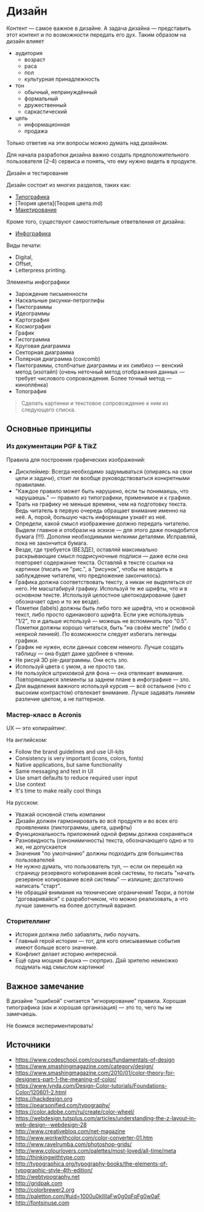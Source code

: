 # Дизайн

Контент — самое важное в дизайне.
А задача дизайна — представить этот контент и по возможности передать его дух.
Таким образом на дизайн влияет
- аудитория
	- возраст
	- раса
	- пол
	- культурная принадлежность
- тон
	- обычный, непринуждённый
	- формальный
	- дружественный
	- саркастический
- цель
	- информационная
	- продажа

Только ответив на эти вопросы можно думать над дизайном.

Для начала разработки дизайна важно создать предположительного пользователя (2–4) сервиса и понять, что ему нужно видеть в продукте.


Дизайн и тестирование

Дизайн состоит из многих разделов, таких как:
- [Типографика](Типографика.md)
- [Теория цвета](Теория цвета.md)
- [Макетирование](Макетирование.md)

Кроме того, существуют самостоятельные ответвления от дизайна:
- [Инфографика](Инфографика.md)

Виды печати:
- Digital,
- Offset,
- Letterpress printing.

Элементы инфографики
- Зарождение письменности
- Наскальные рисунки-петроглифы
- Пиктограммы
- Идеограммы
- Картография
- Космография
- График
- Гистограмма
- Круговая диаграмма
- Секторная диаграмма
- Полярная диаграмма (coxcomb)
- Пиктограммы, столбчатые диаграммы и их симбиоз — венский метод (изотайп) (очень неточный метод отображения данных — требует числового сопровождения. Более точный метод — киноплёнка)
- Топография
> Сделать картинки и текстовое сопровождение к ним из следующего списка.


## Основные принципы

### Из документации PGF & TikZ

Правила для построения графических изображений:
- Дисклеймер: Всегда необходимо задумываться (опираясь на свои цели и задачи), стоит ли вообще руководствоваться конкретными правилами.
- "Каждое правило может быть нарушено, если ты понимаешь, что нарушаешь." — правило из типографики, применимое и к графике.
- Трать на графику не меньше времени, чем на подготовку текста. Ведь читатель в первую очередь обращает внимание именно на неё. А, порой, большую часть информации узнаёт из неё.
- Определи, какой смысл изображение должно передать читателю. Выдели главное и отобрази на эскизе — для этого даже понадобится бумага (!!!). Дополни необходимыми мелкими деталями. Исправляй, пока не закончится бумага.
- Везде, где требуется (ВЕЗДЕ), оставляй максимально раскрывающие смысл подрисуночные подписи — даже если она повторяет содержание текста. Оставляй в тексте ссылки на картинки (писать не "рис.", а "рисунок", чтобы не вводить в заблуждение читателя, что предложение закончилось).
- Графика должна соответствовать тексту, а никак не выделяться от него. Не масштабируй графику. Используй те же шрифты, что и в основном тексте. Используй целостное цветокодирование (цвет обозначает одно и то же везде).
- Пометки (labels) должны быть либо того же шрифта, что и основной текст, либо просто одинакового шрифта. Если уже используешь "1/2", то  и дальше используй — можешь не вспоминать про "0.5". Пометки должны хорошо читаться, быть "на своём месте" (либо с неяркой линией). По возможности следует избегать легенды графики.
- График не нужен, если данных совсем немного. Лучше создать таблицу — она будет даже удобнее в чтении.
- Не рисуй 3D pie-диаграммы. Они есть зло.
- Используй цвета с умом, а не просто так.
- Не пользуйся штриховкой для фона — она отвлекает внимание. Повторяющиеся элементы за заднем плане в инфографике — зло.
- Для выделения важного используй курсив — всё остальное (что с высоким контрастом) отвлекает внимание. Лучше задавать линиям различие цветом, а не паттерном.

### Мастер-класс в Acronis

UX — это копирайтинг.

На английском:
- Follow the brand guidelines and use UI-kits
- Consistency is very important (icons, colors, fonts)
- Native applications, but same functionality
- Same messaging and text in UI
- Use smart defaults to reduce required user input
- Use context
- It's time to make really cool things

На русском:
- Уважай основной стиль компании
- Дизайн должен гармонировать во всё продукте и во всех его проявлениях (пиктограммы, цвета, шрифты)
- Функциональность приложений одной фирмы должна сохраняться
- Разновидность (синонимичность) текста, обозначающего одно и то же, не допускается
- Значения "по умолчанию" должны подходить для большинства пользователей
- Не нужно думать, что пользователь туп, — если он перешёл на страницу резервного копирования всей системы, то писать "начать резервное копирование всей системы" — излишне; достаточно написать "старт".
- Не обращай внимания на технические ограничения! Твори, а потом "договаривайся" с разработчиком, что можно реализовать, а что лучше заменить на более доступный вариант.

### Сторителлинг

- История должна либо забавлять, либо поучать.
- Главный герой истории — тот, для кого описываемые события имеют больше всего значение.
- Конфликт делает историю интересной.
- Ещё одна мощная фишка — сюрприз. Дай зрителю немножко подумать над смыслом картинки!


## Важное замечание

В дизайне "ошибкой" считается "игнорирование" правила.
Хорошая типографика (как и хорошая организация) — это то, чего ты не замечаешь.

Не боимся экспериментировать!


## Источники
- https://www.codeschool.com/courses/fundamentals-of-design
- https://www.smashingmagazine.com/category/design/
- https://www.smashingmagazine.com/2010/01/color-theory-for-designers-part-1-the-meaning-of-color/
- https://www.lynda.com/Design-Color-tutorials/Foundations-Color/120601-2.html
- https://hackdesign.org
- https://pearsonified.com/typography/
- https://color.adobe.com/ru/create/color-wheel/
- https://webdesign.tutsplus.com/articles/understanding-the-z-layout-in-web-design--webdesign-28
- http://www.creativebloq.com/net-magazine
- http://www.workwithcolor.com/color-converter-01.htm
- http://www.ravelrumba.com/photoshop-grids/
- http://www.colourlovers.com/palettes/most-loved/all-time/meta
- http://thinkingwithtype.com
- http://typographica.org/typography-books/the-elements-of-typographic-style-4th-edition/
- http://webtypography.net
- http://gridpak.com
- http://colorbrewer2.org
- http://paletton.com/#uid=1000u0kllllaFw0g0qFqFg0w0aF
- http://fontsinuse.com